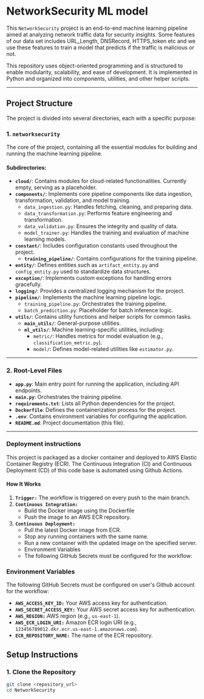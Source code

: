 # NetworkSecurity ML model

This `NetworkSecurity` project is an end-to-end machine learning pipeline aimed at analyzing network traffic data for security insights. Some features of our data set includes URL_Length, DNSRecord, HTTPS_token etc and we use these features to train a model that predicts if the traffic is malicious or not.

This repository uses object-oriented programming and is structured to enable modularity, scalability, and ease of development. It is implemented in Python and organized into components, utilities, and other helper scripts.

---

## **Project Structure**

The project is divided into several directories, each with a specific purpose:

### **1. `networksecurity`**
The core of the project, containing all the essential modules for building and running the machine learning pipeline.

#### Subdirectories:
- **`cloud/`**: Contains modules for cloud-related functionalities. Currently empty, serving as a placeholder.
- **`components/`**: Implements core pipeline components like data ingestion, transformation, validation, and model training.
  - `data_ingestion.py`: Handles fetching, cleaning, and preparing data.
  - `data_transformation.py`: Performs feature engineering and transformation.
  - `data_validation.py`: Ensures the integrity and quality of data.
  - `model_trainer.py`: Handles the training and evaluation of machine learning models.
- **`constant/`**: Includes configuration constants used throughout the project.
  - **`training_pipeline/`**: Contains configurations for the training pipeline.
- **`entity/`**: Defines entities such as `artifact_entity.py` and `config_entity.py` used to standardize data structures.
- **`exception/`**: Implements custom exceptions for handling errors gracefully.
- **`logging/`**: Provides a centralized logging mechanism for the project.
- **`pipeline/`**: Implements the machine learning pipeline logic.
  - `training_pipeline.py`: Orchestrates the training pipeline.
  - `batch_prediction.py`: Placeholder for batch inference logic.
- **`utils/`**: Contains utility functions and helper scripts for common tasks.
  - **`main_utils/`**: General-purpose utilities.
  - **`ml_utils/`**: Machine learning-specific utilities, including:
    - `metric/`: Handles metrics for model evaluation (e.g., `classification_metric.py`).
    - `model/`: Defines model-related utilities like `estimator.py`.

---

### **2. Root-Level Files**
- **`app.py`**: Main entry point for running the application, including API endpoints.
- **`main.py`**: Orchestrates the training pipeline.
- **`requirements.txt`**: Lists all Python dependencies for the project.
- **`Dockerfile`**: Defines the containerization process for the project.
- **`.env`**: Contains environment variables for configuring the application.
- **`README.md`**: Project documentation (this file).

---
### **Deployment instructions**
This project is packaged as a docker container and deployed to AWS Elastic Container Registry (ECR). The Continuous Integration (CI) and Continuous Deployment (CD) of this code base is automated using Github Actions.

#### How It Works
1. **`Trigger:`** The workflow is triggered on every push to the main branch.
2. **`Continuous Integration:`**
   - Build the Docker image using the Dockerfile
   - Push the image to an AWS ECR repository.
3. **`Continuous Deployment:`**
   - Pull the latest Docker image from ECR.
   - Stop any running containers with the same name.
   - Run a new container with the updated image on the specified server.
   - Environment Variables
   - The following GitHub Secrets must be configured for the workflow:

### Environment Variables
The following GitHub Secrets must be configured on user's Github account for the workflow:
- **`AWS_ACCESS_KEY_ID:`** Your AWS access key for authentication.
- **`AWS_SECRET_ACCESS_KEY:`** Your AWS secret access key for authentication.
- **`AWS_REGION:`** AWS region (e.g., `us-east-1`).
- **`AWS_ECR_LOGIN_URI:`** Amazon ECR login URI (e.g., `123456789012.dkr.ecr.us-east-1.amazonaws.com`).
- **`ECR_REPOSITORY_NAME:`** The name of the ECR repository.


## **Setup Instructions**

### **1. Clone the Repository**
```bash
git clone <repository_url>
cd NetworkSecurity





